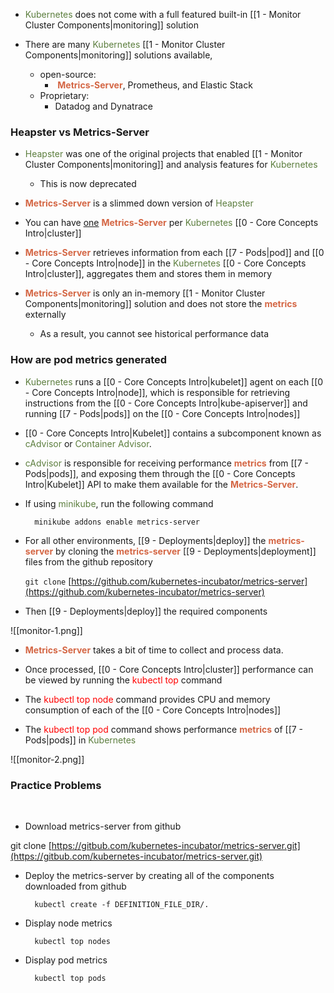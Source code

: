 - <span style="color:#5c7e3e">Kubernetes</span> does not come with a full featured built-in [[1 - Monitor Cluster Components|monitoring]] solution

- There are many <span style="color:#5c7e3e">Kubernetes</span> [[1 - Monitor Cluster Components|monitoring]] solutions available,
	- open-source:
		-  <b><span style="color:#d46644">Metrics-Server</span></b>, Prometheus, and Elastic Stack
	- Proprietary:
		- Datadog and Dynatrace

### Heapster vs Metrics-Server

- <span style="color:#5c7e3e">Heapster</span> was one of the original projects that enabled [[1 - Monitor Cluster Components|monitoring]] and analysis features for <span style="color:#5c7e3e">Kubernetes</span>
	- This is now deprecated

- <b><span style="color:#d46644">Metrics-Server</span></b> is a slimmed down version of <span style="color:#5c7e3e">Heapster</span>

- You can have <u>one</u> <b><span style="color:#d46644">Metrics-Server</span></b> per <span style="color:#5c7e3e">Kubernetes</span> [[0 - Core Concepts Intro|cluster]]

- <b><span style="color:#d46644">Metrics-Server</span></b> retrieves information from each [[7 - Pods|pod]] and [[0 - Core Concepts Intro|node]] in the <span style="color:#5c7e3e">Kubernetes</span> [[0 - Core Concepts Intro|cluster]], aggregates them and stores them in memory

- <b><span style="color:#d46644">Metrics-Server</span></b> is only an in-memory [[1 - Monitor Cluster Components|monitoring]] solution and does not store the <b><span style="color:#d46644">metrics</span></b> externally
	- As a result, you cannot see historical performance data

### How are pod metrics generated

- <span style="color:#5c7e3e">Kubernetes</span> runs a [[0 - Core Concepts Intro|kubelet]] agent on each [[0 - Core Concepts Intro|node]], which is responsible for retrieving instructions from the [[0 - Core Concepts Intro|kube-apiserver]] and running [[7 - Pods|pods]] on the [[0 - Core Concepts Intro|nodes]]

- [[0 - Core Concepts Intro|Kubelet]] contains a subcomponent known as <span style="color:#5c7e3e">cAdvisor</span> or <span style="color:#5c7e3e">Container Advisor</span>.

- <span style="color:#5c7e3e">cAdvisor</span> is responsible for receiving performance <b><span style="color:#d46644">metrics</span></b> from [[7 - Pods|pods]], and exposing them through the [[0 - Core Concepts Intro|Kubelet]] API to make them available for the <b><span style="color:#d46644">Metrics-Server</span></b>.

- If using <span style="color:#5c7e3e">minikube</span>, run the following command

		minikube addons enable metrics-server

- For all other environments, [[9 - Deployments|deploy]] the <b><span style="color:#d46644">metrics-server</span></b> by cloning the <b><span style="color:#d46644">metrics-server</span></b> [[9 - Deployments|deployment]] files from the github repository

	`git clone` [https://github.com/kubernetes-incubator/metrics-server](https://github.com/kubernetes-incubator/metrics-server)

- Then [[9 - Deployments|deploy]] the required components

![[monitor-1.png]]

- <b><span style="color:#d46644">Metrics-Server</span></b> takes a bit of time to collect and process data.

- Once processed, [[0 - Core Concepts Intro|cluster]] performance can be viewed by running the <span style="color:red">kubectl top</span> command

- The <span style="color:red">kubectl top node</span> command provides CPU and memory consumption of each of the [[0 - Core Concepts Intro|nodes]]

- The <span style="color:red">kubectl top pod</span> command shows performance <b><span style="color:#d46644">metrics</span></b> of [[7 - Pods|pods]] in <span style="color:#5c7e3e">Kubernetes</span>

![[monitor-2.png]]

### Practice Problems  
 

- Download metrics-server from github

git clone [https://gitbub.com/kubernetes-incubator/metrics-server.git](https://gitbub.com/kubernetes-incubator/metrics-server.git)

- Deploy the metrics-server by creating all of the components downloaded from github

		kubectl create -f DEFINITION_FILE_DIR/.

- Display node metrics

		kubectl top nodes

- Display pod metrics

		kubectl top pods